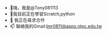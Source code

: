 - 👋嗨，我是@Tony081113
- 🌱我目前正在學習Scratch,python
- 💞️ 我正在尋求合作
- 📫 聯絡我的Gmail:lmr0811@apps.ntpc.edu.tw
<!---
Tony081113/Tony081113 is a ✨ special ✨ repository because its `README.md` (this file) appears on your GitHub profile.
You can click the Preview link to take a look at your changes.
--->
